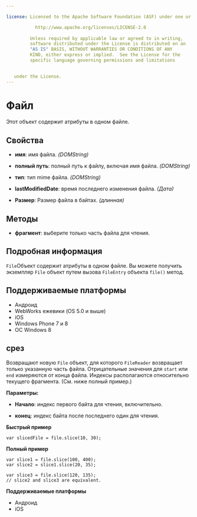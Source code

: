 ```yaml
---

license: Licensed to the Apache Software Foundation (ASF) under one or more contributor license agreements. See the NOTICE file distributed with this work for additional information regarding copyright ownership. The ASF licenses this file to you under the Apache License, Version 2.0 (the "License"); you may not use this file except in compliance with the License. You may obtain a copy of the License at

           http://www.apache.org/licenses/LICENSE-2.0
    
         Unless required by applicable law or agreed to in writing,
         software distributed under the License is distributed on an
         "AS IS" BASIS, WITHOUT WARRANTIES OR CONDITIONS OF ANY
         KIND, either express or implied.  See the License for the
         specific language governing permissions and limitations
    

   under the License.
---
```


# Файл

Этот объект содержит атрибуты в одном файле.

## Свойства

*   **имя**: имя файла. *(DOMString)*

*   **полный путь**: полный путь к файлу, включая имя файла. *(DOMString)*

*   **тип**: тип mime файла. *(DOMString)*

*   **lastModifiedDate**: время последнего изменения файла. *(Дата)*

*   **Размер**: Размер файла в байтах. *(длинная)*

## Методы

*   **фрагмент**: выберите только часть файла для чтения.

## Подробная информация

`File`Объект содержит атрибуты в одном файле. Вы можете получить экземпляр `File` объект путем вызова `FileEntry` объекта `file()` метод.

## Поддерживаемые платформы

*   Андроид
*   WebWorks ежевики (OS 5.0 и выше)
*   iOS
*   Windows Phone 7 и 8
*   ОС Windows 8

## срез

Возвращают новую `File` объект, для которого `FileReader` возвращает только указанную часть файла. Отрицательные значения для `start` или `end` измеряются от конца файла. Индексы располагаются относительно текущего фрагмента. (См. ниже полный пример.)

**Параметры:**

*   **Начало**: индекс первого байта для чтения, включительно.

*   **конец**: индекс байта после последнего один для чтения.

**Быстрый пример**

    var slicedFile = file.slice(10, 30);
    

**Полный пример**

    var slice1 = file.slice(100, 400);
    var slice2 = slice1.slice(20, 35);
    
    var slice3 = file.slice(120, 135);
    // slice2 and slice3 are equivalent.
    

**Поддерживаемые платформы**

*   Андроид
*   iOS